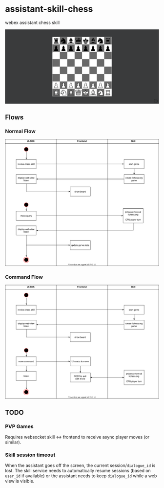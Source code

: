 # assistant-skill-chess
webex assistant chess skill

![Image of Chess](docs/start.png)


## Flows
### Normal Flow
![Normal Flow](docs/flows-Normal%20Flow.svg)

### Command Flow
![Command Flow](docs/flows-Command%20Flow.svg)

## TODO

### PVP Games
Requires websocket skill <-> frontend to receive async player moves (or similar).

### Skill session timeout

When the assistant goes off the screen, the current session/`dialogue_id` is lost. The skill service needs to automatically resume sessions (based on `user_id` if available) or the assistant needs to keep `dialogue_id` while a web view is visible.
